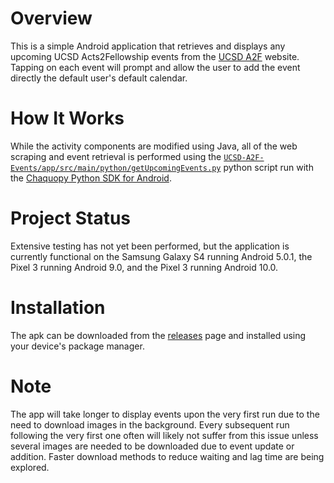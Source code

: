 # Overview
This is a simple Android application that retrieves and displays any upcoming UCSD Acts2Fellowship events from the [UCSD A2F](http://www.ucsda2f.org/) website. Tapping on each event will prompt and allow the user to add the event directly the default user's default calendar.

# How It Works
While the activity components are modified using Java, all of the web scraping and event retrieval is performed using the [`UCSD-A2F-Events/app/src/main/python/getUpcomingEvents.py`](https://github.com/jbwong05/UCSD-A2F-Events/blob/master/app/src/main/python/getUpcomingEvents.py) python script run with the [Chaquopy Python SDK for Android](https://chaquo.com/chaquopy/).

# Project Status
Extensive testing has not yet been performed, but the application is currently functional on the Samsung Galaxy S4 running Android 5.0.1, the Pixel 3 running Android 9.0, and the Pixel 3 running Android 10.0.

# Installation
The apk can be downloaded from the [releases](https://github.com/jbwong05/UCSD-A2F-Events/releases) page and installed using your device's package manager.

# Note
The app will take longer to display events upon the very first run due to the need to download images in the background. Every subsequent run following the very first one often will likely not suffer from this issue unless several images are needed to be downloaded due to event update or addition. Faster download methods to reduce waiting and lag time are being explored.